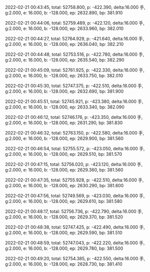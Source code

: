 2022-02-21 00:43:45, total: 52758.800, p: -422.390, delta:16.000 手, g:2.000, e: 16.000, b: -128.000, ep: 2632.890, bp: 381.910

2022-02-21 00:44:06, total: 52759.489, p: -422.120, delta:16.000 手, g:2.000, e: 16.000, b: -128.000, ep: 2633.960, bp: 382.010

2022-02-21 00:44:27, total: 52764.929, p: -421.640, delta:16.000 手, g:2.000, e: 16.000, b: -128.000, ep: 2636.040, bp: 382.210

2022-02-21 00:44:48, total: 52753.516, p: -422.780, delta:16.000 手, g:2.000, e: 16.000, b: -128.000, ep: 2635.540, bp: 382.290

2022-02-21 00:45:09, total: 52761.925, p: -422.330, delta:16.000 手, g:2.000, e: 16.000, b: -128.000, ep: 2633.750, bp: 382.010

2022-02-21 00:45:30, total: 52747.375, p: -422.510, delta:16.000 手, g:2.000, e: 16.000, b: -128.000, ep: 2632.690, bp: 381.900

2022-02-21 00:45:51, total: 52745.921, p: -423.380, delta:16.000 手, g:2.000, e: 16.000, b: -128.000, ep: 2633.340, bp: 382.090

2022-02-21 00:46:12, total: 52746.176, p: -423.350, delta:16.000 手, g:2.000, e: 16.000, b: -128.000, ep: 2631.290, bp: 381.830

2022-02-21 00:46:32, total: 52763.150, p: -422.580, delta:16.000 手, g:2.000, e: 16.000, b: -128.000, ep: 2629.900, bp: 381.560

2022-02-21 00:46:54, total: 52755.572, p: -423.050, delta:16.000 手, g:2.000, e: 16.000, b: -128.000, ep: 2629.510, bp: 381.570

2022-02-21 00:47:15, total: 52756.020, p: -423.120, delta:16.000 手, g:2.000, e: 16.000, b: -128.000, ep: 2629.360, bp: 381.560

2022-02-21 00:47:35, total: 52755.928, p: -422.510, delta:16.000 手, g:2.000, e: 16.000, b: -128.000, ep: 2630.290, bp: 381.600

2022-02-21 00:47:56, total: 52749.569, p: -423.030, delta:16.000 手, g:2.000, e: 16.000, b: -128.000, ep: 2629.610, bp: 381.580

2022-02-21 00:48:17, total: 52756.736, p: -422.790, delta:16.000 手, g:2.000, e: 16.000, b: -128.000, ep: 2629.370, bp: 381.520

2022-02-21 00:48:38, total: 52747.425, p: -422.490, delta:16.000 手, g:2.000, e: 16.000, b: -128.000, ep: 2629.590, bp: 381.510

2022-02-21 00:48:59, total: 52747.043, p: -422.220, delta:16.000 手, g:2.000, e: 16.000, b: -128.000, ep: 2629.780, bp: 381.500

2022-02-21 00:49:20, total: 52754.385, p: -422.550, delta:16.000 手, g:2.000, e: 16.000, b: -128.000, ep: 2628.730, bp: 381.410